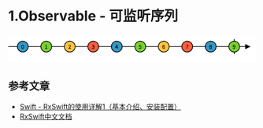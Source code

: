 # 1.Observable - 可监听序列

![](../images/rxswift_01.png)

## 参考文章

* [Swift - RxSwift的使用详解1（基本介绍、安装配置）](https://www.hangge.com/blog/cache/detail_1917.html)
* [RxSwift中文文档](https://beeth0ven.github.io/RxSwift-Chinese-Documentation/)